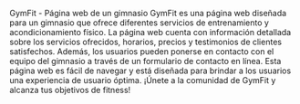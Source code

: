 GymFit - Página web de un gimnasio
GymFit es una página web diseñada para un gimnasio que ofrece diferentes servicios de entrenamiento y acondicionamiento físico. La página web cuenta con información detallada sobre los servicios ofrecidos, horarios, precios y testimonios de clientes satisfechos. Además, los usuarios pueden ponerse en contacto con el equipo del gimnasio a través de un formulario de contacto en línea. Esta página web es fácil de navegar y está diseñada para brindar a los usuarios una experiencia de usuario óptima. ¡Únete a la comunidad de GymFit y alcanza tus objetivos de fitness!
